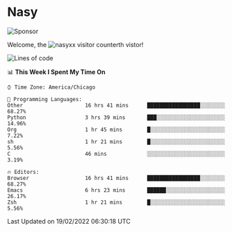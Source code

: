# Nasy

<!--
<p align="center">
<img height="200" src="https://github-readme-stats.vercel.app/api?username=nasyxx&count_private=true&show_icons=true&theme=dracula&include_all_commits=true"/>
<img height="200" src="https://github-readme-stats.vercel.app/api/top-langs/?username=nasyxx&theme=dracula&hide=html,jupyter+notebook&count_private=true&show_icons=true"/>
</p>

  
----------------
-->

![Sponsor](https://img.shields.io/static/v1.svg?label=Sponsor&message=%E2%9D%A4&logo=GitHub&style=flat&color=pink)
 
Welcome, the ![nasyxx visitor counter](https://count.getloli.com/get/@nasyxx?theme=rule34)th vistor!
 
<!--START_SECTION:waka-->
![Lines of code](https://img.shields.io/badge/From%20Hello%20World%20I%27ve%20Written-5%20Million%20lines%20of%20code-blue)

📊 **This Week I Spent My Time On** 

```text
⌚︎ Time Zone: America/Chicago

💬 Programming Languages: 
Other                    16 hrs 41 mins      █████████████████░░░░░░░░   68.27% 
Python                   3 hrs 39 mins       ███░░░░░░░░░░░░░░░░░░░░░░   14.96% 
Org                      1 hr 45 mins        █░░░░░░░░░░░░░░░░░░░░░░░░   7.22% 
sh                       1 hr 21 mins        █░░░░░░░░░░░░░░░░░░░░░░░░   5.56% 
C                        46 mins             ░░░░░░░░░░░░░░░░░░░░░░░░░   3.19%

🔥 Editors: 
Browser                  16 hrs 41 mins      █████████████████░░░░░░░░   68.27% 
Emacs                    6 hrs 23 mins       ██████░░░░░░░░░░░░░░░░░░░   26.17% 
Zsh                      1 hr 21 mins        █░░░░░░░░░░░░░░░░░░░░░░░░   5.56%

```


 Last Updated on 19/02/2022 06:30:18 UTC
<!--END_SECTION:waka-->

<!-- ![visitors](https://visitor-badge.laobi.icu/badge?page_id=nasyxx.nasyxx) -->
